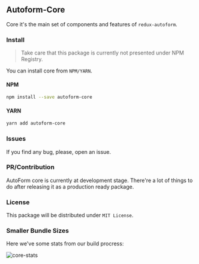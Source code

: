 ## Autoform-Core

Core it's the main set of components and features of `redux-autoform`.

### Install

> Take care that this package is currently not presented under NPM Registry.

You can install core from `NPM/YARN`.

#### NPM

```bash
npm install --save autoform-core
```

#### YARN

```bash
yarn add autoform-core
```

### Issues

If you find any bug, please, open an issue.

### PR/Contribution

AutoForm core is currently at development stage. There're a lot of things to do after releasing it as a production ready package.

### License

This package will be distributed under `MIT License`.

### Smaller Bundle Sizes

Here we've some stats from our build procress:

![core-stats](https://raw.githubusercontent.com/JonatanSalas/autoform-next/master/art/autoform-core.png)
